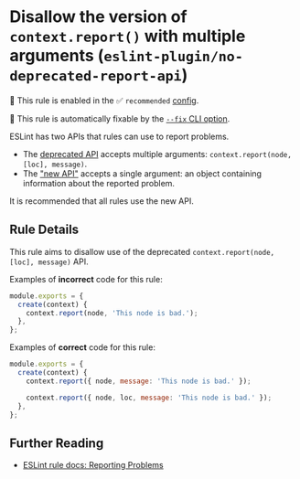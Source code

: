 # Disallow the version of `context.report()` with multiple arguments (`eslint-plugin/no-deprecated-report-api`)

💼 This rule is enabled in the ✅ `recommended` [config](https://github.com/eslint-community/eslint-plugin-eslint-plugin#presets).

🔧 This rule is automatically fixable by the [`--fix` CLI option](https://eslint.org/docs/latest/user-guide/command-line-interface#--fix).

<!-- end auto-generated rule header -->

ESLint has two APIs that rules can use to report problems.

- The [deprecated API](https://eslint.org/docs/latest/extend/custom-rules-deprecated) accepts multiple arguments: `context.report(node, [loc], message)`.
- The ["new API"](https://eslint.org/docs/latest/extend/custom-rules#reporting-problems) accepts a single argument: an object containing information about the reported problem.

It is recommended that all rules use the new API.

## Rule Details

This rule aims to disallow use of the deprecated `context.report(node, [loc], message)` API.

Examples of **incorrect** code for this rule:

```js
module.exports = {
  create(context) {
    context.report(node, 'This node is bad.');
  },
};
```

Examples of **correct** code for this rule:

```js
module.exports = {
  create(context) {
    context.report({ node, message: 'This node is bad.' });

    context.report({ node, loc, message: 'This node is bad.' });
  },
};
```

## Further Reading

- [ESLint rule docs: Reporting Problems](https://eslint.org/docs/latest/extend/custom-rules#reporting-problems)
